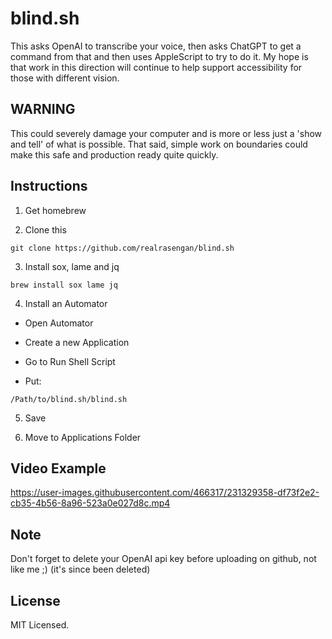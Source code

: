 # blind.sh

This asks OpenAI to transcribe your voice, then asks ChatGPT to get a command from that and then uses AppleScript to try to do it.  My hope is that work in this direction will continue 
to help support accessibility for those with different vision.

## WARNING

This could severely damage your computer and is more or less just a 'show and tell' of what is possible. That said, simple work on boundaries could make this safe and production ready 
quite quickly.

## Instructions

1. Get homebrew

2. Clone this
```
git clone https://github.com/realrasengan/blind.sh
```

3. Install sox, lame and jq
```
brew install sox lame jq
```

4. Install an Automator

- Open Automator

- Create a new Application

- Go to Run Shell Script

- Put:
```
/Path/to/blind.sh/blind.sh
```

5. Save

6. Move to Applications Folder

## Video Example


https://user-images.githubusercontent.com/466317/231329358-df73f2e2-cb35-4b56-8a96-523a0e027d8c.mp4

## Note

Don't forget to delete your OpenAI api key before uploading on github, not 
like me ;) (it's since been deleted)

## License

MIT Licensed.
